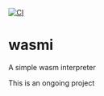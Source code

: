 [![CI](https://github.com/k-nasa/wasmi/actions/workflows/ci.yml/badge.svg)](https://github.com/k-nasa/wasmi/actions/workflows/ci.yml)

# wasmi

A simple wasm interpreter

This is an ongoing project

